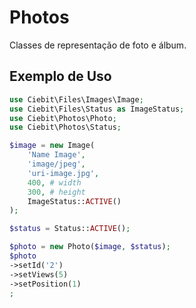 # Photos

Classes de representação de foto e álbum.


## Exemplo de Uso

```php
use Ciebit\Files\Images\Image;
use Ciebit\Files\Status as ImageStatus;
use Ciebit\Photos\Photo;
use Ciebit\Photos\Status;

$image = new Image(
    'Name Image',
    'image/jpeg',
    'uri-image.jpg',
    400, # width
    300, # height
    ImageStatus::ACTIVE()
);

$status = Status::ACTIVE();

$photo = new Photo($image, $status);
$photo
->setId('2')
->setViews(5)
->setPosition(1)
;
```
